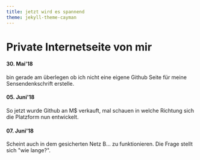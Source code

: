 ```yaml
---   
title: jetzt wird es spannend    
theme: jekyll-theme-cayman
--- 
```



Private Internetseite von mir
============================================

#### 30. Mai'18
bin gerade am überlegen ob ich nicht eine eigene Github Seite für meine Sensendenkschrift erstelle.

#### 05. Juni'18
So jetzt wurde Github an M$ verkauft, mal schauen in welche Richtung sich die Platzform nun entwickelt.

#### 07. Juni'18
Scheint auch in dem gesicherten Netz B... zu funktionieren. Die Frage stellt sich "wie lange?".





